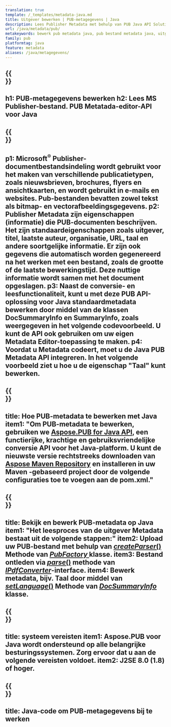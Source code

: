 ```yaml
---
translation: true
template: /_templates/metadata-java.md
title: Uitgever bewerken | PUB-metagegevens | Java
description: Lees Publisher Metadata met behulp van PUB Java API Solution. Native Java API geeft u toegang tot de eigenschappen SummaryInfo en DocSummaryInfo.
url: /java/metadata/pub/
metakeywords: bewerk pub metadata java, pub bestand metadata java, uitgever metadata editor java, lees pub bestand metadata java, lees pub metadata java
family: pub
platformtag: java
feature: metadata
aliases: /java/metagegevens/
---
```


{{<section banner>}}
---
h1: PUB-metagegevens bewerken
h2: Lees MS Publisher-bestand. PUB Metatada-editor-API voor Java
---

{{<section overview>}}
---
p1: Microsoft<sup>®</sup> Publisher-documentbestandsindeling wordt gebruikt voor het maken van verschillende publicatietypen, zoals nieuwsbrieven, brochures, flyers en ansichtkaarten, en wordt gebruikt in e-mails en websites. Pub-bestanden bevatten zowel tekst als bitmap- en vectorafbeeldingsgegevens.
p2: Publisher Metadata zijn eigenschappen (informatie) die PUB-documenten beschrijven. Het zijn standaardeigenschappen zoals uitgever, titel, laatste auteur, organisatie, URL, taal en andere soortgelijke informatie. Er zijn ook gegevens die automatisch worden gegenereerd na het werken met een bestand, zoals de grootte of de laatste bewerkingstijd. Deze nuttige informatie wordt samen met het document opgeslagen.
p3: Naast de conversie- en leesfunctionaliteit, kunt u met deze PUB API-oplossing voor Java standaardmetadata bewerken door middel van de klassen DocSummaryInfo en SummaryInfo, zoals weergegeven in het volgende codevoorbeeld. U kunt de API ook gebruiken om uw eigen Metadata Editor-toepassing te maken.
p4: Voordat u Metadata codeert, moet u de Java PUB Metadata API integreren. In het volgende voorbeeld ziet u hoe u de eigenschap "Taal" kunt bewerken.
---

{{<section widget>}}
---
title: Hoe PUB-metadata te bewerken met Java
item1: "Om PUB-metadata te bewerken, gebruiken we [Aspose.PUB for Java API](https://products.aspose.com/pub/java/), een functierijke, krachtige en gebruiksvriendelijke conversie API voor het Java-platform. U kunt de nieuwste versie rechtstreeks downloaden van [Aspose Maven Repository](https://repository.aspose.com/pub/) en installeren in uw Maven -gebaseerd project door de volgende configuraties toe te voegen aan de pom.xml."
---

{{<section feature1>}}
---
title: Bekijk en bewerk PUB-metadata op Java
item1: "Het leesproces van de uitgever Metadata bestaat uit de volgende stappen:"
item2: Upload uw PUB-bestand met behulp van [*createParser*()](https://reference.aspose.com/pub/java/com.aspose.pub/PubFactory#createParser-java.lang.String-) Methode van [*PubFactory* ](https://reference.aspose.com/pub/java/com.aspose.pub/PubFactory) klasse.
item3: Bestand ontleden via [*parse*()](https://reference.aspose.com/pub/java/com.aspose.pub/IPubParser#parse--) methode van [*IPdfConverter*](https://reference.aspose.com/pub/java/com.aspose.pub/IPubParser)-interface.
item4: Bewerk metadata, bijv. Taal door middel van [*setLanguage*()](https://reference.aspose.com/pub/java/com.aspose.pub/DocSummaryInfo#setLanguage-java.lang.String-) Methode van [*DocSummaryInfo*](https://reference.aspose.com/pub/java/com.aspose.pub/DocSummaryInfo) klasse.
---

{{<section feature2>}}
---
title: systeem vereisten
item1: Aspose.PUB voor Java wordt ondersteund op alle belangrijke besturingssystemen. Zorg ervoor dat u aan de volgende vereisten voldoet.
item2: J2SE 8.0 (1.8) of hoger.
---

{{<section codeexample>}}
---
title: Java-code om PUB-metagegevens bij te werken
---